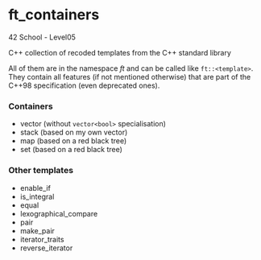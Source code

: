 # ft_containers
42 School - Level05

C++ collection of recoded templates from the C++ standard library

All of them are in the namespace _ft_ and can be called like `ft::<template>`.
They contain all features (if not mentioned otherwise) that are part of the C++98 specification (even deprecated ones).

### Containers

+ vector (without `vector<bool>` specialisation)
+ stack (based on my own vector)
+ map (based on a red black tree)
+ set (based on a red black tree)

### Other templates

+ enable_if
+ is_integral
+ equal
+ lexographical_compare
+ pair
+ make_pair
+ iterator_traits
+ reverse_iterator
